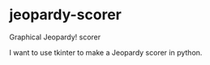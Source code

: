 # jeopardy-scorer
Graphical Jeopardy! scorer

I want to use tkinter to make a Jeopardy scorer in python.
